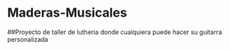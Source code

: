 # Maderas-Musicales
##Proyecto de taller de lutheria donde cualquiera puede hacer su guitarra personalizada
